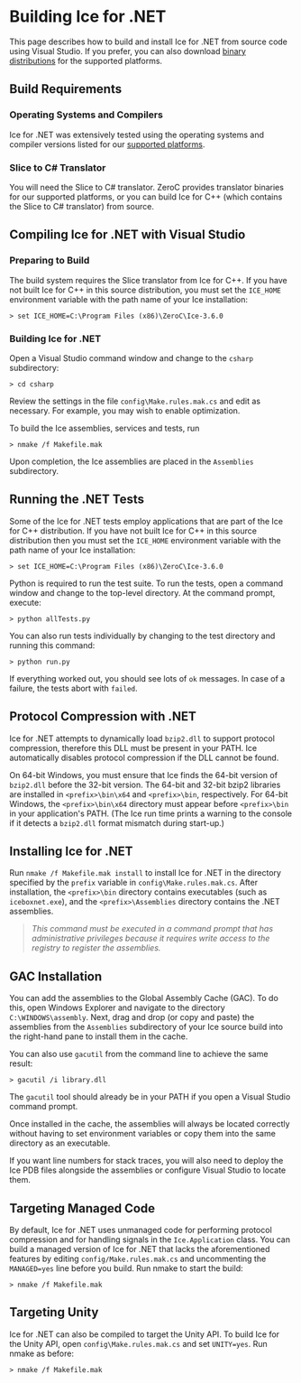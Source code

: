 # Building Ice for .NET

This page describes how to build and install Ice for .NET from source code using
Visual Studio. If you prefer, you can also download [binary distributions][1] for
the supported platforms.

## Build Requirements

### Operating Systems and Compilers

Ice for .NET was extensively tested using the operating systems and compiler versions
listed for our [supported platforms][2].

### Slice to C# Translator

You will need the Slice to C# translator. ZeroC provides translator binaries for our
supported platforms, or you can build Ice for C++ (which contains the Slice to C#
translator) from source.
 
## Compiling Ice for .NET with Visual Studio

### Preparing to Build

The build system requires the Slice translator from Ice for C++. If you have not
built Ice for C++ in this source distribution, you must set the `ICE_HOME`
environment variable with the path name of your Ice installation:

    > set ICE_HOME=C:\Program Files (x86)\ZeroC\Ice-3.6.0

### Building Ice for .NET

Open a Visual Studio command window and change to the `csharp` subdirectory:

    > cd csharp

Review the settings in the file `config\Make.rules.mak.cs` and edit as necessary.
For example, you may wish to enable optimization.

To build the Ice assemblies, services and tests, run

    > nmake /f Makefile.mak

Upon completion, the Ice assemblies are placed in the `Assemblies` subdirectory.

## Running the .NET Tests

Some of the Ice for .NET tests employ applications that are part of the Ice for
C++ distribution. If you have not built Ice for C++ in this source distribution
then you must set the `ICE_HOME` environment variable with the path name of your
Ice installation:

    > set ICE_HOME=C:\Program Files (x86)\ZeroC\Ice-3.6.0

Python is required to run the test suite. To run the tests, open a command window
and change to the top-level directory. At the command prompt, execute:

    > python allTests.py

You can also run tests individually by changing to the test directory and running
this command:

    > python run.py

If everything worked out, you should see lots of `ok` messages. In case of a
failure, the tests abort with `failed`.

## Protocol Compression with .NET

Ice for .NET attempts to dynamically load `bzip2.dll` to support protocol compression,
therefore this DLL must be present in your PATH. Ice automatically disables protocol
compression if the DLL cannot be found.

On 64-bit Windows, you must ensure that Ice finds the 64-bit version of `bzip2.dll`
before the 32-bit version. The 64-bit and 32-bit bzip2 libraries are installed in
`<prefix>\bin\x64` and `<prefix>\bin`, respectively. For 64-bit Windows, the
`<prefix>\bin\x64` directory must appear before `<prefix>\bin` in your application's
PATH. (The Ice run time prints a warning to the console if it detects a `bzip2.dll`
format mismatch during start-up.)

## Installing Ice for .NET

Run `nmake /f Makefile.mak install` to install Ice for .NET in the directory specified
by the `prefix` variable in `config\Make.rules.mak.cs`. After installation, the
`<prefix>\bin` directory contains executables (such as `iceboxnet.exe`), and the
`<prefix>\Assemblies` directory contains the .NET assemblies.

> *This command must be executed in a command prompt that has administrative
privileges because it requires write access to the registry to register the
assemblies.*

## GAC Installation

You can add the assemblies to the Global Assembly Cache (GAC). To do this, open
Windows Explorer and navigate to the directory `C:\WINDOWS\assembly`. Next, drag
and drop (or copy and paste) the assemblies from the `Assemblies` subdirectory
of your Ice source build into the right-hand pane to install them in the cache.

You can also use `gacutil` from the command line to achieve the same result:

    > gacutil /i library.dll

The `gacutil` tool should already be in your PATH if you open a Visual Studio
command prompt.

Once installed in the cache, the assemblies will always be located correctly
without having to set environment variables or copy them into the same directory
as an executable.

If you want line numbers for stack traces, you will also need to deploy the Ice
PDB files alongside the assemblies or configure Visual Studio to locate them.

## Targeting Managed Code

By default, Ice for .NET uses unmanaged code for performing protocol compression
and for handling signals in the `Ice.Application` class. You can build a managed
version of Ice for .NET that lacks the aforementioned features by editing
`config/Make.rules.mak.cs` and uncommenting the `MANAGED=yes` line before you
build. Run nmake to start the build:

    > nmake /f Makefile.mak

## Targeting Unity

Ice for .NET can also be compiled to target the Unity API. To build Ice for the
Unity API, open `config\Make.rules.mak.cs` and set `UNITY=yes`. Run nmake as before:

    > nmake /f Makefile.mak

[1]: https://zeroc.com/download.html
[2]: https://zeroc.com/platforms_3_6_0.html
[3]: https://msdn.microsoft.com/en-us/library/ms241613.aspx
